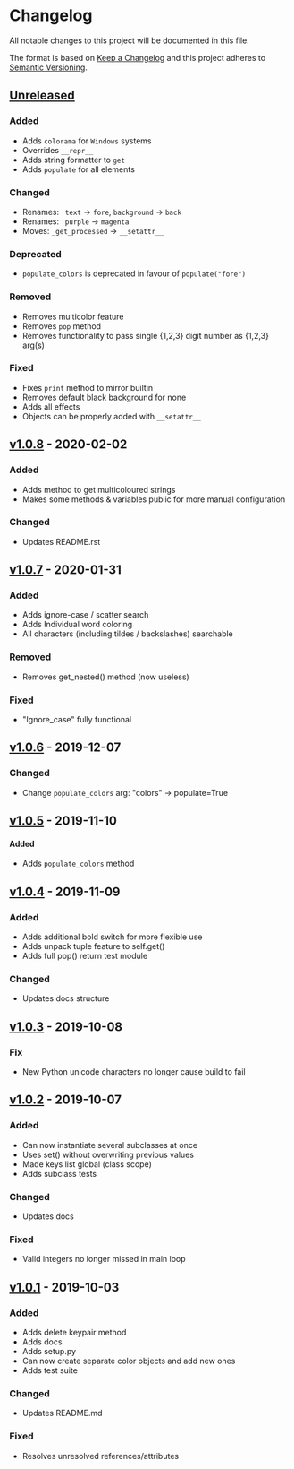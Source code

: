 # Changelog
All notable changes to this project will be documented in this file.

The format is based on [Keep a Changelog](http://keepachangelog.com/en/1.0.0/)
and this project adheres to [Semantic Versioning](http://semver.org/spec/v2.0.0.html).

[Unreleased](https://github.com/jshwi/object_colors/compare/v1.0.8...HEAD)
------------------------------------------------------------------------
### Added
- Adds ``colorama`` for ``Windows`` systems
- Overrides ``__repr__``
- Adds string formatter to ``get``
- Adds ``populate`` for all elements

### Changed
- Renames: `` text`` -> ``fore``,  ``background`` -> ``back``
- Renames: `` purple`` -> ``magenta``
- Moves: ``_get_processed`` -> ``__setattr__``

### Deprecated
- ``populate_colors`` is deprecated in favour of ``populate("fore")``

### Removed
- Removes multicolor feature
- Removes ``pop`` method
- Removes functionality to pass single {1,2,3} digit number as {1,2,3} arg(s)

### Fixed
- Fixes ``print`` method to mirror builtin
- Removes default black background for none
- Adds all effects
- Objects can be properly added with ``__setattr__``

[v1.0.8](https://github.com/jshwi/object_colors/releases/tag/v1.0.8)  - 2020-02-02
------------------------------------------------------------------------
### Added
- Adds method to get multicoloured strings
- Makes some methods & variables public for more manual configuration
  
### Changed
- Updates README.rst 

[v1.0.7](https://github.com/jshwi/object_colors/releases/tag/v1.0.7) - 2020-01-31
------------------------------------------------------------------------
### Added
- Adds ignore-case / scatter search
- Adds Individual word coloring
- All characters (including tildes / backslashes) searchable

### Removed
- Removes get_nested() method (now useless)

### Fixed
- "Ignore_case" fully functional 

[v1.0.6](https://github.com/jshwi/object_colors/releases/tag/v1.0.6) - 2019-12-07
------------------------------------------------------------------------
### Changed
- Change ``populate_colors`` arg: "colors" -> populate=True 

[v1.0.5](https://github.com/jshwi/object_colors/releases/tag/v1.0.5) - 2019-11-10
------------------------------------------------------------------------
#### Added
- Adds ``populate_colors`` method

[v1.0.4](https://github.com/jshwi/object_colors/releases/tag/v1.0.4) - 2019-11-09
------------------------------------------------------------------------
### Added
- Adds additional bold switch for more flexible use
- Adds unpack tuple feature to self.get() 
- Adds full pop() return test module 

### Changed
- Updates docs structure 

[v1.0.3](https://github.com/jshwi/object_colors/releases/tag/v1.0.3) - 2019-10-08
------------------------------------------------------------------------
### Fix
- New Python unicode characters no longer cause build to fail

[v1.0.2](https://github.com/jshwi/object_colors/releases/tag/v1.0.2)  - 2019-10-07
------------------------------------------------------------------------
### Added
- Can now instantiate several subclasses at once
- Uses set() without overwriting previous values 
- Made keys list global (class scope) 
- Adds subclass tests

### Changed
- Updates docs

### Fixed
- Valid integers no longer missed in main loop 

[v1.0.1](https://github.com/jshwi/object_colors/releases/tag/v1.0.1) - 2019-10-03
------------------------------------------------------------------------
### Added
- Adds delete keypair method
- Adds docs
- Adds setup.py
- Can now create separate color objects and add new ones 
- Adds test suite

### Changed
- Updates README.md

### Fixed
- Resolves unresolved references/attributes 

